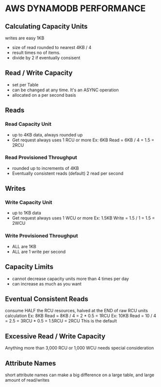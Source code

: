 # AWS DYNAMODB PERFORMANCE

## Calculating Capacity Units
writes are easy 1KB
- size of read rounded to nearest 4KB / 4
- result times no of items.
- divide by 2 if eventually consisent

## Read / Write Capacity
- set per Table
- can be changed at any time. It's an ASYNC operation
- allocated on a per second basis

## Reads

### Read Capacity Unit
- up to 4KB data, always rounded up
- Get request always uses 1 RCU or more
Ex: 6KB Read = 6KB / 4 = 1.5 = 2RCU

### Read Provisioned Throughput
- rounded up to increments of 4KB
- Eventually consistent reads (default) 2 read per second

## Writes

### Write Capacity Unit
- up to 1KB data
- Get request always uses 1 WCU or more
Ex: 1.5KB Write = 1.5 / 1 = 1.5 = 2WCU

### Write Provisioned Throughput
- ALL are 1KB
- ALL are 1 write per second

## Capacity Limits
- cannot decrease capacity units more than 4 times per day
- can increase as much as you want

## Eventual Consistent Reads
consume HALF the RCU resources, halved at the END of raw RCU units calculation
Ex: 8KB Read = 8KB / 4 = 2 * 0.5 = 1RCU
Ex: 10KB Read = 10 / 4 = 2.5 = 3RCU * 0.5 = 1.5RCU = 2RCU
This is the default

## Excessive Read / Write Capacity
Anything more than 3,000 RCU or 1,000 WCU needs special consideration

## Attribute Names
short attribute names can make a big difference on a large table, and large
amount of read/writes
